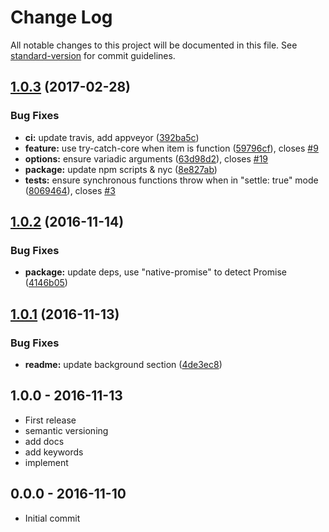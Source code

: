 # Change Log

All notable changes to this project will be documented in this file. See [standard-version](https://github.com/conventional-changelog/standard-version) for commit guidelines.

<a name="1.0.3"></a>
## [1.0.3](https://github.com/tunnckocore/each-promise/compare/v1.0.2...v1.0.3) (2017-02-28)


### Bug Fixes

* **ci:** update travis, add appveyor ([392ba5c](https://github.com/tunnckocore/each-promise/commit/392ba5c))
* **feature:** use try-catch-core when item is function ([59796cf](https://github.com/tunnckocore/each-promise/commit/59796cf)), closes [#9](https://github.com/tunnckocore/each-promise/issues/9)
* **options:** ensure variadic arguments ([63d98d2](https://github.com/tunnckocore/each-promise/commit/63d98d2)), closes [#19](https://github.com/tunnckocore/each-promise/issues/19)
* **package:** update npm scripts & nyc ([8e827ab](https://github.com/tunnckocore/each-promise/commit/8e827ab))
* **tests:** ensure synchronous functions throw when in "settle: true" mode ([8069464](https://github.com/tunnckocore/each-promise/commit/8069464)), closes [#3](https://github.com/tunnckocore/each-promise/issues/3)



<a name="1.0.2"></a>
## [1.0.2](https://github.com/tunnckocore/each-promise/compare/v1.0.1...v1.0.2) (2016-11-14)


### Bug Fixes

* **package:** update deps, use "native-promise" to detect Promise ([4146b05](https://github.com/tunnckocore/each-promise/commit/4146b05))



<a name="1.0.1"></a>
## [1.0.1](https://github.com/tunnckocore/each-promise/compare/v1.0.0...v1.0.1) (2016-11-13)


### Bug Fixes

* **readme:** update background section ([4de3ec8](https://github.com/tunnckocore/each-promise/commit/4de3ec8))





## 1.0.0 - 2016-11-13
- First release
- semantic versioning
- add docs
- add keywords
- implement

## 0.0.0 - 2016-11-10
- Initial commit
